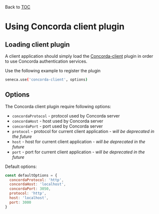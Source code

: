 Back to [TOC](../Readme.md)

# Using Concorda client plugin

## Loading client plugin

A client application should simply load the [Concorda-client](https://github.com/nearform/concorda-client) plugin in order to use Concorda authentication services. 

Use the following example to register the plugin

```sh
seneca.use('concorda-client', options)
```

## Options

The Concorda client plugin require following options:

 - ```concordaProtocol``` - protocol used by Concorda server  
 - ```concordaHost``` - host used by Concorda server  
 - ```concordaPort``` - port used by Concorda server  
 - ```protocol``` - protocol for current client application - *will be deprecated in the future*  
 - ```host``` - host for current client application - *will be deprecated in the future*  
 - ```port``` - port for current client application - *will be deprecated in the future*  


Default options:

```javascript
const defaultOptions = {
  concordaProtocol: 'http',
  concordaHost: 'localhost',
  concordaPort: 3050,
  protocol: 'http',
  host: 'localhost',
  port: 3000
}
```

